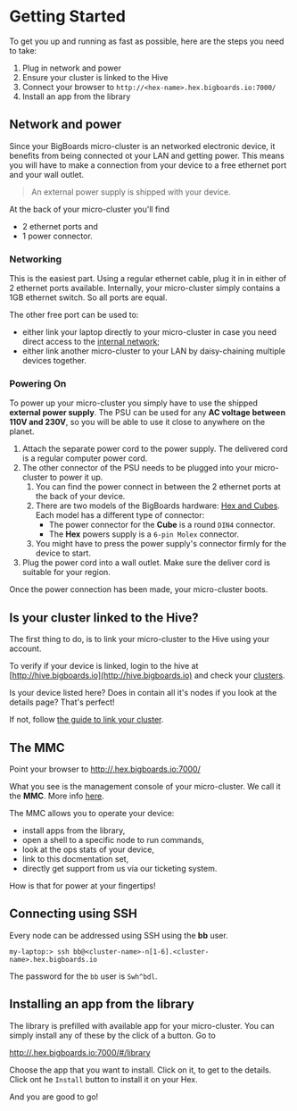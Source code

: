 # Getting Started 

To get you up and running as fast as possible, here are the steps you need to take:

 1. Plug in network and power
 2. Ensure your cluster is linked to the Hive
 2. Connect your browser to `http://<hex-name>.hex.bigboards.io:7000/`
 3. Install an app from the library 

## Network and power
Since your BigBoards micro-cluster is an networked electronic device, it benefits from being connected ot your LAN and getting power. This means you will have to make a connection from your device to a free ethernet port and your wall outlet. 

> An external power supply is shipped with your device.

At the back of your micro-cluster you'll find 

* 2 ethernet ports and
* 1 power connector.

### Networking
This is the easiest part. Using a regular ethernet cable, plug it in in either of 2 ethernet ports available. Internally, your micro-cluster simply contains a 1GB ethernet switch. So all ports are equal.

The other free port can be used to: 

* either link your laptop directly to your micro-cluster in case you need direct access to the [internal network](hardware/network);
* either link another micro-cluster to your LAN by daisy-chaining multiple devices together.

### Powering On

To power up your micro-cluster you simply have to use the shipped **external power supply**. The PSU can be used for any **AC voltage between 110V and 230V**, so you will be able to use it close to anywhere on the planet. 

1. Attach the separate power cord to the power supply. The delivered cord is a regular computer power cord. 
1. The other connector of the PSU needs to be plugged into your micro-cluster to power it up. 
    1. You can find the power connect in between the 2 ethernet ports at the back of your device. 
    1. There are two models of the BigBoards hardware: [Hex and Cubes](hardware/#models). Each model has a different type of connector: 
        * The power connector for the **Cube** is a round `DIN4` connector. 
        * The **Hex** powers supply is a `6-pin Molex` connector. 
    1. You might have to press the power supply's connector firmly for the device to start. 
1. Plug the power cord into a wall outlet. Make sure the deliver cord is suitable for your region.

Once the power connection has been made, your micro-cluster boots.

## Is your cluster linked to the Hive?
The first thing to do, is to link your micro-cluster to the Hive using your account.

To verify if your device is linked, login to the hive at [http://hive.bigboards.io](http://hive.bigboards.io) and check your [clusters](http://hive.bigboards.io/#/clusters).

Is your device listed here? Does in contain all it's nodes if you look at the details page? That's perfect!

If not, follow [the guide to link your cluster](software/link). 

## The MMC

Point your browser to [http://<hex-name>.hex.bigboards.io:7000/](http://hive.bigboards.io/#/clusters)

What you see is the management console of your micro-cluster. We call it the **MMC**. More info [here](software/mmc). 

The MMC allows you to operate your device: 

* install apps from the library, 
* open a shell to a specific node to run commands,
* look at the ops stats of your device,
* link to this docmentation set,
* directly get support from us via our ticketing system.

How is that for power at your fingertips!

## Connecting using SSH

Every node can be addressed using SSH using the **bb** user.

```
my-laptop:> ssh bb@<cluster-name>-n[1-6].<cluster-name>.hex.bigboards.io
```

The password for the `bb` user is ```Swh^bdl```.

## Installing an app from the library
The library is prefilled with available app for your micro-cluster. You can simply install any of these by the click of a button. Go to 


[http://<hex-name>.hex.bigboards.io:7000/#/library](http://<hex-name>.hex.bigboards.io:7000/#/library)


Choose the app that you want to install. Click on it, to get to the details. Click ont he `Install` button to install it on your Hex.

And you are good to go!